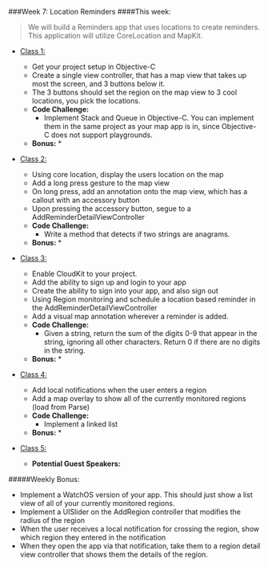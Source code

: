 ###Week 7: Location Reminders
####This week:
>We will build a Reminders app that uses locations to create reminders. This
application will utilize CoreLocation and MapKit.

  * [Class 1:](class-1/)
  	* Get your project setup in Objective-C
  	* Create a single view controller, that has a map view that takes up most the screen, and 3 buttons below it.
  	* The 3 buttons should set the region on the map view to 3 cool locations, you pick the locations.
	* **Code Challenge:**
		* Implement Stack and Queue in Objective-C. You can implement them in the same project as your map app is in, since Objective-C does not support playgrounds.
	* **Bonus:**
		*

  * [Class 2:](class-2/)
  	* Using core location, display the users location on the map
  	* Add a long press gesture to the map view
  	* On long press,  add an annotation onto the map view, which has a callout with an accessory button
  	* Upon pressing the accessory button, segue to a AddReminderDetailViewController
	* **Code Challenge:**
		* Write a method that detects if two strings are anagrams.
	* **Bonus:**
		*

  * [Class 3:](class-3/)
  	* Enable CloudKit to your project.
  	* Add the ability to sign up and login to your app
  	* Create the ability to sign into your app, and also sign out
  	* Using Region monitoring  and schedule a location based reminder in the AddReminderDetailViewController
  	* Add a visual map annotation wherever a reminder is added.
	* **Code Challenge:**
		* Given a string, return the sum of the digits 0-9 that appear in the string, ignoring all other characters. Return 0 if there are no digits in the string.
	* **Bonus:**
		*

  * [Class 4:](class-4/)
 	* Add local notifications when the user enters a region
 	* Add a map overlay to show all of the currently monitored regions (load from Parse)
	* **Code Challenge:**
		* Implement a linked list
	* **Bonus:**
		*

  * [Class 5:](class-5/)
  	* **Potential Guest Speakers:**

#####Weekly Bonus:
* Implement a WatchOS version of your app. This should just show a list view of all of your currently monitored regions.
* Implement a UISlider on the AddRegion controller that modifies the radius of the region
* When the user receives a local notification for crossing the region, show which region they entered in the notification
* When they open the app via that notification, take them to a region detail view controller that shows them the details of the region.
